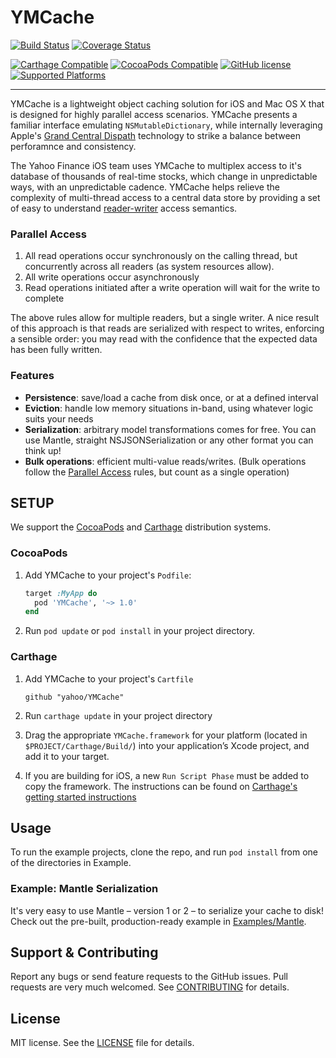# YMCache

[![Build Status](https://travis-ci.org/yahoo/YMCache.svg?branch=master)](https://travis-ci.org/yahoo/YMCache)
[![Coverage Status](https://coveralls.io/repos/yahoo/YMCache/badge.svg?branch=master&service=github)](https://coveralls.io/github/yahoo/YMCache?branch=master)

[![Carthage Compatible](https://img.shields.io/badge/Carthage-compatible-brightgreen.svg)](https://github.com/Carthage/Carthage)
[![CocoaPods Compatible](https://img.shields.io/badge/CocoaPods-compatible-brightgreen.svg)](https://github.com/CocoaPods/CocoaPods)
[![GitHub license](https://img.shields.io/github/license/yahoo/YMCache.svg)](https://raw.githubusercontent.com/yahoo/YMCache/master/LICENSE.md)
[![Supported Platforms](https://img.shields.io/cocoapods/p/YMCache.svg)]()

---

YMCache is a lightweight object caching solution for iOS and Mac OS X that is designed for highly parallel access scenarios. YMCache presents a familiar interface emulating `NSMutableDictionary`, while internally leveraging Apple's [Grand Central Dispath](https://developer.apple.com/library/ios/documentation/Performance/Reference/GCD_libdispatch_Ref/index.html) technology to strike a balance between perforamnce and consistency.

The Yahoo Finance iOS team uses YMCache to multiplex access to it's database of thousands of real-time stocks, which change in unpredictable ways, with an unpredictable cadence. YMCache helps relieve the complexity of multi-thread access to a central data store by providing a set of easy to understand [reader-writer](https://en.wikipedia.org/wiki/Readers–writer_lock) access semantics.

### Parallel Access

1. All read operations occur synchronously on the calling thread, but concurrently across all readers (as system resources allow).
2. All write operations occur asynchronously
3. Read operations initiated after a write operation will wait for the write to complete

The above rules allow for multiple readers, but a single writer. A nice result of this approach is that reads are serialized with respect to writes, enforcing a sensible order: you may read with the confidence that the expected data has been fully written.

### Features

- **Persistence**: save/load a cache from disk once, or at a defined interval
- **Eviction**: handle low memory situations in-band, using whatever logic suits your needs
- **Serialization**: arbitrary model transformations comes for free. You can use Mantle, straight NSJSONSerialization or any other format you can think up!
- **Bulk operations**: efficient multi-value reads/writes. (Bulk operations follow the [Parallel Access](#ParallelAccess) rules, but count as a single operation)

## SETUP

We support the [CocoaPods](http://github.com/CocoaPods/CocoaPods) and [Carthage](https://github.com/carthage/carthage) distribution systems.

### CocoaPods

1. Add YMCache to your project's `Podfile`:

	```ruby
	target :MyApp do
	  pod 'YMCache', '~> 1.0'
	end
	```

2. Run `pod update` or `pod install` in your project directory.

### Carthage

1. Add YMCache to your project's `Cartfile`

    ```
    github "yahoo/YMCache"
    ```

2. Run `carthage update` in your project directory
3. Drag the appropriate `YMCache.framework` for your platform (located in `$PROJECT/Carthage/Build/`) into your application’s Xcode project, and add it to your target.
4. If you are building for iOS, a new `Run Script Phase` must be added to copy the framework. The instructions can be found on [Carthage's getting started instructions](https://github.com/carthage/carthage#getting-started)

## Usage

To run the example projects, clone the repo, and run `pod install` from one of the directories in Example.

### Example: Mantle Serialization

It's very easy to use Mantle – version 1 or 2 – to serialize your cache to disk! Check out the pre-built, production-ready example in [Examples/Mantle](https://github.com/yahoo/YMCache/tree/master/Examples/Mantle).

## Support & Contributing

Report any bugs or send feature requests to the GitHub issues. Pull requests are very much welcomed. See [CONTRIBUTING](https://github.com/yahoo/YMCache/blob/master/CONTRIBUTING.md) for details.

## License

MIT license. See the [LICENSE](https://github.com/yahoo/YMCache/blob/master/LICENSE) file for details.
